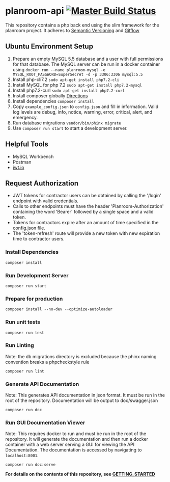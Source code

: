 # planroom-api [![Master Build Status](https://travis-ci.org/mjsmith11/planroom-api.svg?branch=master)](https://travis-ci.org/mjsmith11/planroom-api)

This repository contains a php back end using the slim framework for the planroom project.
It adheres to [Semantic Versioning](https://semver.org/) and [Gitflow](https://www.atlassian.com/git/tutorials/comparing-workflows/gitflow-workflow)

## Ubuntu Environment Setup
1. Prepare an empty MySQL 5.5 database and a user with full permissions for that database. The MySQL server can be run in a docker container using `docker run --name planroom-mysql -e MYSQL_ROOT_PASSWORD=SuperSecret -d -p 3306:3306 mysql:5.5` 
1. Install php-cli7.2 `sudo apt-get install php7.2-cli`
1. Install MySQL for php 7.2 `sudo apt-get install php7.2-mysql`
1. Install php7.2-curl `sudo apt-get install php7.2-curl`
1. Install composer globally [Directions](https://getcomposer.org/doc/00-intro.md#installation-linux-unix-osx)
1. Install dependencies `composer install`
1. Copy `example_config.json` to `config.json` and fill in information. Valid log levels are debug, info, notice, warning, error, critical, alert, and emergency.
1. Run database migrations `vendor/bin/phinx migrate`
1. Use `composer run start` to start a development server.

## Helpful Tools
 - MySQL Workbench
 - Postman
 - [jwt.io](https://jwt.io/)

## Request Authorization
 - JWT tokens for contractor users can be obtained by calling the '/login' endpoint with valid credentials.
 - Calls to other endpoints must have the header 'Planroom-Authorization' containing the word 'Bearer' followed by a single space and a valid token.
 - Tokens for contractors expire after an amount of time specified in the config.json file.
 - The 'token-refresh' route will provide a new token with new expiration time to contractor users.


### Install Dependencies
```
composer install
```
### Run Development Server
```
composer run start
```
### Prepare for production
```
composer install --no-dev --optimize-autoloader
```
### Run unit tests
```
composer run test
```
### Run Linting
Note: the db migrations directory is excluded because the phinx naming convention breaks a phpcheckstyle rule
```
composer run lint
``` 
### Generate API Documentation
Note: This generates API documentation in json format.  It must be run in the root of the repository. Documentation will be output to doc/swagger.json
```
composer run doc
```
### Run GUI Documentation Viewer
Note: This requires docker to run and must be run in the root of the repository. It will generate the documentation and then run a docker container with a web server serving a GUI for viewing the API Documentation. The documentation is accessed by navigating to `localhost:8001`. 
```
composer run doc:serve
```


**For details on the contents of this repository, see [GETTING_STARTED](https://github.com/mjsmith11/planroom-ui/blob/master/GETTING_STARTED.md)**